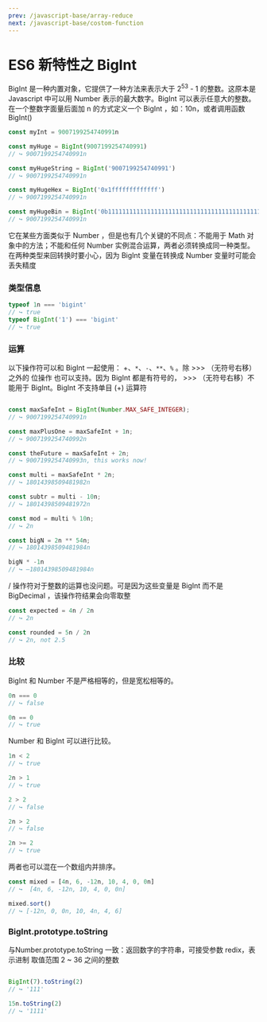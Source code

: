 ```yaml
---
prev: /javascript-base/array-reduce
next: /javascript-base/costom-function
---
```


# ES6 新特性之 BigInt

BigInt 是一种内置对象，它提供了一种方法来表示大于 $2^{53}$ - 1 的整数。这原本是 Javascript 中可以用 Number 表示的最大数字。BigInt 可以表示任意大的整数。
在一个整数字面量后面加 n 的方式定义一个 BigInt ，如：10n，或者调用函数 BigInt()

```js
const myInt = 9007199254740991n

const myHuge = BigInt(9007199254740991)
// ↪ 9007199254740991n

const myHugeString = BigInt('9007199254740991')
// ↪ 9007199254740991n

const myHugeHex = BigInt('0x1fffffffffffff')
// ↪ 9007199254740991n

const myHugeBin = BigInt('0b11111111111111111111111111111111111111111111111111111')
// ↪ 9007199254740991n
```

它在某些方面类似于 Number ，但是也有几个关键的不同点：不能用于 Math 对象中的方法；不能和任何 Number 实例混合运算，两者必须转换成同一种类型。在两种类型来回转换时要小心，因为 BigInt 变量在转换成 Number 变量时可能会丢失精度

### 类型信息

```js
typeof 1n === 'bigint'
// ↪ true
typeof BigInt('1') === 'bigint'
// ↪ true

```
### 运算

以下操作符可以和 BigInt 一起使用： +、`*`、`-`、`**`、`%` 。除 >>> （无符号右移）之外的 位操作 也可以支持。因为 BigInt 都是有符号的， >>> （无符号右移）不能用于 BigInt。BigInt 不支持单目 (+) 运算符

```js

const maxSafeInt = BigInt(Number.MAX_SAFE_INTEGER);
// ↪ 9007199254740991n

const maxPlusOne = maxSafeInt + 1n;
// ↪ 9007199254740992n

const theFuture = maxSafeInt + 2n;
// ↪ 9007199254740993n, this works now!

const multi = maxSafeInt * 2n;
// ↪ 18014398509481982n

const subtr = multi - 10n;
// ↪ 18014398509481972n

const mod = multi % 10n;
// ↪ 2n

const bigN = 2n ** 54n;
// ↪ 18014398509481984n

bigN * -1n
// ↪ –18014398509481984n

```

/ 操作符对于整数的运算也没问题。可是因为这些变量是 BigInt 而不是 BigDecimal ，该操作符结果会向零取整

```js
const expected = 4n / 2n
// ↪ 2n

const rounded = 5n / 2n
// ↪ 2n, not 2.5
```

### 比较

BigInt 和 Number 不是严格相等的，但是宽松相等的。

```js
0n === 0
// ↪ false

0n == 0
// ↪ true
```

Number 和 BigInt 可以进行比较。

```js
1n < 2
// ↪ true

2n > 1
// ↪ true

2 > 2
// ↪ false

2n > 2
// ↪ false

2n >= 2
// ↪ true
```

两者也可以混在一个数组内并排序。

```js
const mixed = [4n, 6, -12n, 10, 4, 0, 0n]
// ↪  [4n, 6, -12n, 10, 4, 0, 0n]

mixed.sort()
// ↪ [-12n, 0, 0n, 10, 4n, 4, 6]
```

### BigInt.prototype.toString
与Number.prototype.toString 一致：返回数字的字符串，可接受参数 redix，表示进制 取值范围 2 ~ 36 之间的整数
```js

BigInt(7).toString(2)
// ↪ '111'

15n.toString(2)
// ↪ '1111'

```